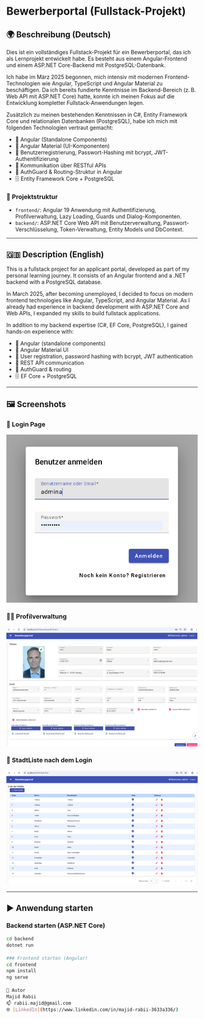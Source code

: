 ﻿# Bewerberportal (Fullstack-Projekt)

## 🌍 Beschreibung (Deutsch)

Dies ist ein vollständiges Fullstack-Projekt für ein Bewerberportal, das ich als Lernprojekt entwickelt habe. Es besteht aus einem Angular-Frontend und einem ASP.NET Core-Backend mit PostgreSQL-Datenbank.

Ich habe im März 2025 begonnen, mich intensiv mit modernen Frontend-Technologien wie Angular, TypeScript und Angular Material zu beschäftigen. Da ich bereits fundierte Kenntnisse im Backend-Bereich (z. B. Web API mit ASP.NET Core) hatte, konnte ich meinen Fokus auf die Entwicklung kompletter Fullstack-Anwendungen legen.

Zusätzlich zu meinen bestehenden Kenntnissen in C#, Entity Framework Core und relationalen Datenbanken (PostgreSQL), habe ich mich mit folgenden Technologien vertraut gemacht:

- 🧩 Angular (Standalone Components)
- 🎨 Angular Material (UI-Komponenten)
- 🔐 Benutzerregistrierung, Passwort-Hashing mit bcrypt, JWT-Authentifizierung
- 📡 Kommunikation über RESTful APIs
- 🧠 AuthGuard & Routing-Struktur in Angular
- 🗄️ Entity Framework Core + PostgreSQL

### 🔧 Projektstruktur

- `frontend/`: Angular 19 Anwendung mit Authentifizierung, Profilverwaltung, Lazy Loading, Guards und Dialog-Komponenten.
- `backend/`: ASP.NET Core Web API mit Benutzerverwaltung, Passwort-Verschlüsselung, Token-Verwaltung, Entity Models und DbContext.

---

## 🇬🇧 Description (English)

This is a fullstack project for an applicant portal, developed as part of my personal learning journey. It consists of an Angular frontend and a .NET backend with a PostgreSQL database.

In March 2025, after becoming unemployed, I decided to focus on modern frontend technologies like Angular, TypeScript, and Angular Material. As I already had experience in backend development with ASP.NET Core and Web APIs, I expanded my skills to build fullstack applications.

In addition to my backend expertise (C#, EF Core, PostgreSQL), I gained hands-on experience with:

- 🧩 Angular (standalone components)
- 🎨 Angular Material UI
- 🔐 User registration, password hashing with bcrypt, JWT authentication
- 📡 REST API communication
- 🧠 AuthGuard & routing
- 🗄️ EF Core + PostgreSQL

---

## 🖼️ Screenshots

### 🔐 Login Page
![Login Screenshot](screenshots/screenshot-login.png)

### 🧑‍💼 Profilverwaltung
![Profil Screenshot](screenshots/screenshot-profil.png)

### 🧭 StadtListe nach dem Login
![StadtListe Screenshot](screenshots/screenshot-stadtliste.png)

---

## ▶️ Anwendung starten

### Backend starten (ASP.NET Core)
```bash
cd backend
dotnet run

### Frontend starten (Angular)
cd frontend
npm install
ng serve

💼 Autor
Majid Rabii
📫 rabii.majid@gmail.com
🌐 [LinkedIn](https://www.linkedin.com/in/majid-rabii-3633a336/)
